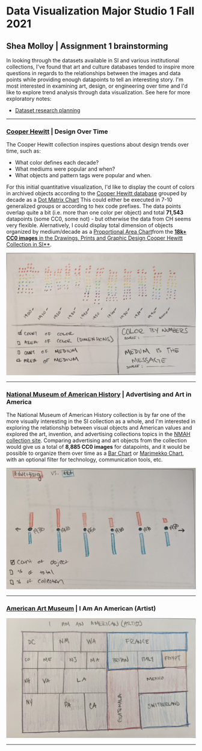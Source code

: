# Data Visualization Major Studio 1 Fall 2021
## Shea Molloy | Assignment 1 brainstorming

In looking through the datasets available in SI and various institutional collections, I've found that art and culture databases tended to inspire more questions in regards to the relationships between the images and data points while providing enough datapoints to tell an interesting story. I'm most interested in examining art, design, or engineering over time and I'd like to explore trend analysis through data visualization. See here for more exploratory notes:

- [Dataset research planning](https://docs.google.com/document/d/1SNF1BgPnOr2m5we1ozlK3mp-jXZS1CVq8DhAbI9GUps/edit?usp=sharing)

---

### [Cooper Hewitt](https://collection.cooperhewitt.org/) | Design Over Time
The Cooper Hewitt collection inspires questions about design trends over time, such as:
- What color defines each decade?
- What mediums were popular and when?
- What objects and pattern tags were popular and when.

For this initial quantitative visualization, I'd like to display the count of colors in archived objects according to the [Cooper Hewitt database](https://www.si.edu/search/collection-images?edan_q=&edan_fq%5B0%5D=unit_code%3ACHNDM%20OR%20unit_code%3ACHNDM_BL%20OR%20unit_code%3ACHNDM_YT&edan_fq%5B1%5D=%28set_name%3A%22Drawings%2C%20Prints%2C%20and%20Graphic%20Design%20Department%22%20AND%20set_name%3A%22Cooper%20Hewitt%2C%20Smithsonian%20Design%20Museum%20Collection%22%29&edan_fq%5B2%5D=object_type%3A%22Decorative%20arts%22%20OR%20object_type%3A%22Design%20drawings%22%20OR%20object_type%3A%22Drawings%22%20OR%20%22Embroidery%20%28visual%20works%29%22%20OR%20object_type%3A%22Prints%22%20OR%20object_type%3A%22Textiles%22&edan_fq%5B3%5D=media_usage%3A%22CC0%220) grouped by decade as a [Dot Matrix Chart](https://datavizcatalogue.com/methods/dot_matrix_chart.html) This could either be executed in 7-10 generalized groups or according to hex code prefixes. The data points overlap quite a bit (i.e. more than one color per object) and total **71,543** datapoints (some CC0, some not) - but otherwise the data from CH seems very flexible. Alernatively, I could display total dimension of objects organized by medium/decade as a [Proportional Area Chart](https://datavizcatalogue.com/methods/area_chart.html)from the [**18k+ CC0 images** in the Drawings, Prints and Graphic Design Cooper Hewitt Collection in SI**](https://www.si.edu/search/collection-images?edan_q=&edan_fq%5B0%5D=unit_code%3ACHNDM%20OR%20unit_code%3ACHNDM_BL%20OR%20unit_code%3ACHNDM_YT&edan_fq%5B1%5D=%28set_name%3A%22Drawings%2C%20Prints%2C%20and%20Graphic%20Design%20Department%22%20AND%20set_name%3A%22Cooper%20Hewitt%2C%20Smithsonian%20Design%20Museum%20Collection%22%29&edan_fq%5B2%5D=object_type%3A%22Decorative%20arts%22%20OR%20object_type%3A%22Design%20drawings%22%20OR%20object_type%3A%22Drawings%22%20OR%20%22Embroidery%20%28visual%20works%29%22%20OR%20object_type%3A%22Prints%22%20OR%20object_type%3A%22Textiles%22&edan_fq%5B3%5D=media_usage%3A%22CC0%22). 

![Cooper Hewitt](images/CooperHewitt.jpg)

----

### [National Museum of American History](https://americanhistory.si.edu/collections/object-groups) | Advertising and Art in America

The National Museum of American History collection is by far one of the more visually interesting in the SI collection as a whole, and I'm interested in exploring the relationship between visual objects and American values and explored the art, invention, and advertising collections topics in the [NMAH collection site](https://americanhistory.si.edu/collections/subjects). Comparing advertising and art objects from the collection would give us a total of **8,885 CC0 images** for datapoints, and it would be possible to organize them over time as a [Bar Chart](https://datavizcatalogue.com/methods/bar_chart.html) or [Marimekko Chart](https://datavizcatalogue.com/methods/marimekko_chart.html), with an optional filter for technology, communication tools, etc. 

![American History](images/AmericanHistory.jpg)

---

### [American Art Museum](https://americanart.si.edu/) | I Am An American (Artist)

![American Art](images/AmericanArt.jpg)

---

